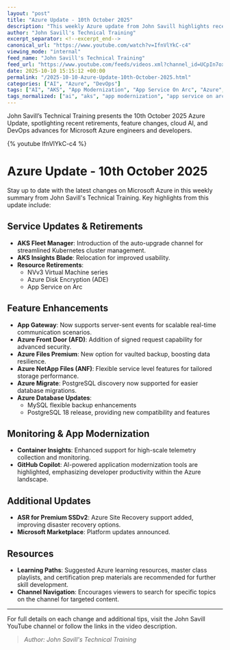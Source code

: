 ```yaml
---
layout: "post"
title: "Azure Update - 10th October 2025"
description: "This weekly Azure update from John Savill highlights recent changes and new features in Microsoft Azure, covering service retirements, backup enhancements, AI advancements, cloud infrastructure updates, monitoring improvements, and new integrations such as GitHub Copilot for application modernization. Great for engineers keeping up with Azure’s evolving platform."
author: "John Savill's Technical Training"
excerpt_separator: <!--excerpt_end-->
canonical_url: "https://www.youtube.com/watch?v=IfnVlYkC-c4"
viewing_mode: "internal"
feed_name: "John Savill's Technical Training"
feed_url: "https://www.youtube.com/feeds/videos.xml?channel_id=UCpIn7ox7j7bH_OFj7tYouOQ"
date: 2025-10-10 15:15:12 +00:00
permalink: "/2025-10-10-Azure-Update-10th-October-2025.html"
categories: ["AI", "Azure", "DevOps"]
tags: ["AI", "AKS", "App Modernization", "App Service On Arc", "Azure", "Azure Backup", "Azure Cloud", "Azure Files Premium", "Azure Migrate", "Azure Update", "Cloud", "Cloud Infrastructure", "Container Insights", "DevOps", "Kubernetes Fleet Manager", "Marketplace", "Microsoft", "Microsoft Azure", "Monitoring", "MySQL", "PostgreSQL", "Videos"]
tags_normalized: ["ai", "aks", "app modernization", "app service on arc", "azure", "azure backup", "azure cloud", "azure files premium", "azure migrate", "azure update", "cloud", "cloud infrastructure", "container insights", "devops", "kubernetes fleet manager", "marketplace", "microsoft", "microsoft azure", "monitoring", "mysql", "postgresql", "videos"]
---
```


John Savill’s Technical Training presents the 10th October 2025 Azure Update, spotlighting recent retirements, feature changes, cloud AI, and DevOps advances for Microsoft Azure engineers and developers.<!--excerpt_end-->

{% youtube IfnVlYkC-c4 %}

# Azure Update - 10th October 2025

Stay up to date with the latest changes on Microsoft Azure in this weekly summary from John Savill's Technical Training. Key highlights from this update include:

## Service Updates & Retirements

- **AKS Fleet Manager**: Introduction of the auto-upgrade channel for streamlined Kubernetes cluster management.
- **AKS Insights Blade**: Relocation for improved usability.
- **Resource Retirements**:
  - NVv3 Virtual Machine series
  - Azure Disk Encryption (ADE)
  - App Service on Arc

## Feature Enhancements

- **App Gateway**: Now supports server-sent events for scalable real-time communication scenarios.
- **Azure Front Door (AFD)**: Addition of signed request capability for advanced security.
- **Azure Files Premium**: New option for vaulted backup, boosting data resilience.
- **Azure NetApp Files (ANF)**: Flexible service level features for tailored storage performance.
- **Azure Migrate**: PostgreSQL discovery now supported for easier database migrations.
- **Azure Database Updates**:
  - MySQL flexible backup enhancements
  - PostgreSQL 18 release, providing new compatibility and features

## Monitoring & App Modernization

- **Container Insights**: Enhanced support for high-scale telemetry collection and monitoring.
- **GitHub Copilot**: AI-powered application modernization tools are highlighted, emphasizing developer productivity within the Azure landscape.

## Additional Updates

- **ASR for Premium SSDv2**: Azure Site Recovery support added, improving disaster recovery options.
- **Microsoft Marketplace**: Platform updates announced.

## Resources

- **Learning Paths**: Suggested Azure learning resources, master class playlists, and certification prep materials are recommended for further skill development.
- **Channel Navigation**: Encourages viewers to search for specific topics on the channel for targeted content.

---

For full details on each change and additional tips, visit the John Savill YouTube channel or follow the links in the video description.

> _Author: John Savill's Technical Training_
